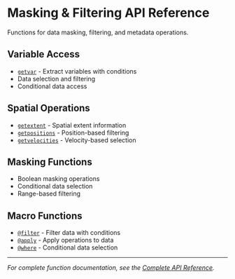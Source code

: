 # Masking & Filtering API Reference

Functions for data masking, filtering, and metadata operations.

## Variable Access

- [`getvar`](@ref) - Extract variables with conditions
- Data selection and filtering
- Conditional data access

## Spatial Operations

- [`getextent`](@ref) - Spatial extent information
- [`getpositions`](@ref) - Position-based filtering
- [`getvelocities`](@ref) - Velocity-based selection

## Masking Functions

- Boolean masking operations
- Conditional data selection
- Range-based filtering

## Macro Functions

- [`@filter`](@ref) - Filter data with conditions
- [`@apply`](@ref) - Apply operations to data
- [`@where`](@ref) - Conditional data selection

---
*For complete function documentation, see the [Complete API Reference](../api.md).*
